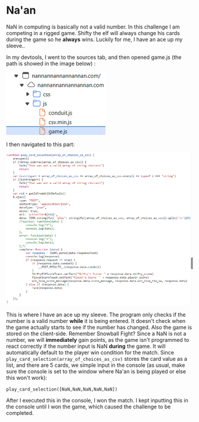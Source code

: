  # Na'an
 NaN in computing is basically not a valid number. In this challenge I am competing in a rigged game. Shifty the elf will always change his cards during the game so he **always** wins. Luckily for me, I have an ace up my sleeve..

 In my devtools, I went to the sources tab, and then opened game.js (the path is showed in the image below) :

 ![](../images/Naanpart1.png)

 I then navigated to this part:

 ![](../images/Naanpart2.png)

 This is where I have an ace up my sleeve. The program only checks if the number is a valid number **while** it is being entered. It doesn't check when the game actually starts to see if the number has changed. Also the game is stored on the client-side. Remember Snowball Fight? Since a NaN is not a number, we will **immediately** gain points, as the game isn't programmed to react correctly if the number input is NaN **during** the game. It will automatically default to the player win condition for the match. Since `play_card_selection(array_of_choices_as_csv)` stores the card value as a list, and there are 5 cards, we simple input in the console (as usual, make sure the console is set to the window where Na'an is being played or else this won't work):

 ```
play_card_selection([NaN,NaN,NaN,NaN,NaN])
```

After I executed this in the console, I won the match. I kept inputting this in the console until I won the game, which caused the challenge to be completed.
 

 

